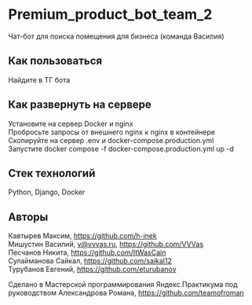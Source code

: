 # Premium_product_bot_team_2
Чат-бот для поиска помещения для бизнеса (команда Василия)  

## Как пользоваться
Найдите в ТГ бота  

## Как развернуть на сервере
Установите на сервер Docker и nginx  
Пробросьте запросы от внешнего nginx к nginx в контейнере  
Скопируйте на сервер .env и docker-compose.production.yml  
Запустите docker compose -f docker-compose.production.yml up -d  

## Стек технологий
Python, Django, Docker  

## Авторы
Кавтырев Максим, https://github.com/h-inek  
Мишустин Василий, v@vvvas.ru, https://github.com/VVVas  
Песчанов Никита, https://github.com/ItWasCain  
Сулайманова Сайкал, https://github.com/saikal12  
Турубанов Евгений, https://github.com/eturubanov  

Сделано в Мастерской программирования Яндекс.Практикума под руководством Александрова Романа, https://github.com/teamofroman  
